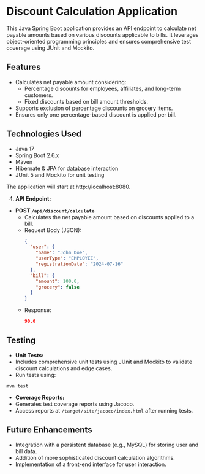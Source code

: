 # Discount Calculation Application

This Java Spring Boot application provides an API endpoint to calculate net payable amounts based on various discounts applicable to bills. It leverages object-oriented programming principles and ensures comprehensive test coverage using JUnit and Mockito.

## Features

- Calculates net payable amount considering:
  - Percentage discounts for employees, affiliates, and long-term customers.
  - Fixed discounts based on bill amount thresholds.
- Supports exclusion of percentage discounts on grocery items.
- Ensures only one percentage-based discount is applied per bill.

## Technologies Used

- Java 17
- Spring Boot 2.6.x
- Maven 
- Hibernate & JPA for database interaction
- JUnit 5 and Mockito for unit testing


The application will start at http://localhost:8080.

4. **API Endpoint:**

- **POST `/api/discount/calculate`**
  - Calculates the net payable amount based on discounts applied to a bill.
  - Request Body (JSON):
    ```json
    {
      "user": {
        "name": "John Doe",
        "userType": "EMPLOYEE",
        "registrationDate": "2024-07-16"
      },
      "bill": {
        "amount": 100.0,
        "grocery": false
      }
    }
    ```
  - Response:
    ```json
    90.0
    ```

## Testing

- **Unit Tests:**
- Includes comprehensive unit tests using JUnit and Mockito to validate discount calculations and edge cases.
- Run tests using:
 ```
 mvn test
 ```

- **Coverage Reports:**
- Generates test coverage reports using Jacoco.
- Access reports at `/target/site/jacoco/index.html` after running tests.

## Future Enhancements

- Integration with a persistent database (e.g., MySQL) for storing user and bill data.
- Addition of more sophisticated discount calculation algorithms.
- Implementation of a front-end interface for user interaction.

